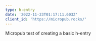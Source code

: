 ```yaml
---
type: h-entry
date: '2022-11-23T01:17:11.603Z'
client_id: 'https://micropub.rocks/'
---
```

Micropub test of creating a basic h-entry
